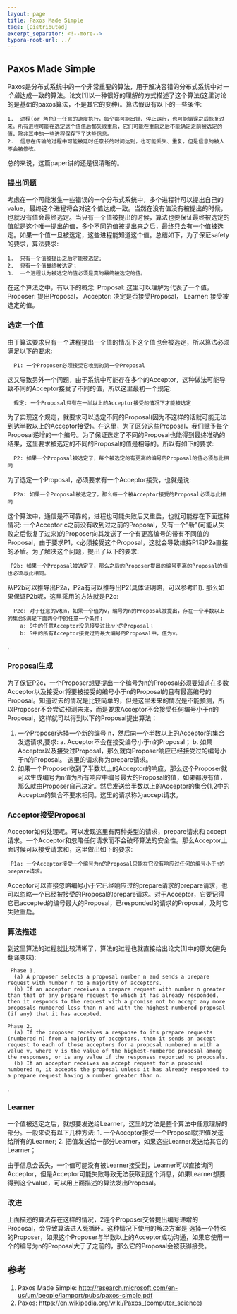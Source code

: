 ```yaml
---
layout: page
title: Paxos Made Simple
tags: [Distributed]
excerpt_separator: <!--more-->
typora-root-url: ../
---
```


## Paxos Made Simple

  Paxos是分布式系统中的一个非常重要的算法，用于解决容错的分布式系统中对*一个值*达成一致的算法。论文[1]以一种很好的理解的方式描述了这个算法(这里讨论的是基础的paxos算法，不是其它的变种)。算法假设有以下的一些条件:

    1.  进程(or 角色)一任意的速度执行，每个都可能出错、停止运行，也可能错误之后恢复过来。所有进程可能在选定这个值值后都失败重启，它们可能在重启之后不能确定之前被选定的值，除非其中的一些进程保存下了这些信息。
    2.  信息在传输的过程中可能被延时任意长的时间达到，也可能丢失、重复，但是信息的被人不会被修改。

总的来说，这篇paper讲的还是很清晰的。

### 提出问题

  考虑在一个可能发生一些错误的一个分布式系统中，多个进程针可以提出自己的value，最终这个进程将会对这个值达成一致。当然在没有值没有被提出的时候，也就没有值会最终选定。当只有一个值被提出的时候，算法也要保证最终被选定的值就是这个唯一提出的值，多个不同的值被提出来之后，最终只会有一个值被选定。如果一个值一旦被选定，这些进程能知道这个值。总结如下，为了保证safety的要求，算法要求:

    1.  只有一个值被提出之后才能被选定;
    2.  只有一个值最终被选定；
    3.  一个进程认为被选定的值必须是真的最终被选定的值。

在这个算法之中，有以下的概念: Proposal: 这里可以理解为代表了一个值，Proposer: 提出Proposal， Acceptor: 决定是否接受Proposal， Learner: 接受被选定的值。

### 选定一个值

 由于算法要求只有一个进程提出一个值的情况下这个值也会被选定，所以算法必须满足以下的要求:
```
  P1: 一个Proposer必须接受它收到的第一个Proposal
```

这又导致另外一个问题，由于系统中可能存在多个的Acceptor，这种做法可能导致不同的Acceptor接受了不同的值，所以这里最初一个规定:
```
  规定: 一个Proposal只有在一半以上的Acceptor接受的情况下才能被选定
```

  为了实现这个规定，就要求可以选定不同的Proposal(因为不这样的话就可能无法到达半数以上的Acceptor接受)。在这里，为了区分这些Proposal，我们赋予每个Proposal递增的一个编号。为了保证选定了不同的Proposal也能得到最终准确的结果，这里要求被选定的不同的Proposal的值是相等的。所以有如下的要求:
```
  P2: 如果一个Proposal被选定了，每个被选定的有更高的编号的Proposal的值必须与此相同
```

  为了选定一个Proposal，必须要求有一个Acceptor接受，也就是说:
```
  P2a: 如果一个Proposal被选定了，那么每一个被Acceptor接受的Proposal必须与此相同
```

这个算法中，通信是不可靠的，进程也可能失败后又重启，也就可能存在下面这种情况: 一个Acceptor c之前没有收到过之前的Proposal，又有一个"新"(可能从失败之后恢复了过来)的Proposer向其发送了一个有更高编号的带有不同值的Proposal，由于要求P1，c必须接受这个Proposal，这就会导致维持P1和P2a直接的矛盾。为了解决这个问题，提出了以下的要求:
```
 P2b: 如果一个Proposal被选定了，那么之后的Proposer提出的编号更高的Proposal的值也必须与此相同。
```

从P2b可以推导出P2a，P2a有可以推导出P2(具体证明略，可以参考[1]). 那么如果保证P2b呢，这里采用的方法就是P2c:

```
  P2c: 对于任意的v和n，如果一个值为v，编号为n的Proposal被提出，存在一个半数以上的集合S满足下面两个中的任意一个条件:
    a: S中的任意Acceptor没见接受过比n小的Proposal；
    b: S中的所有Acceptor接受过的最大编号的Proposal中，值为v。
```

.

### Proposal生成

   为了保证P2c，一个Proposer想要提出一个编号为n的Proposal必须要知道在多数Acceptor以及接受or将要被接受的编号小于n的Proposal的且有最高编号的Proposal。知道过去的情况是比较简单的，但是这里未来的情况是不能预测，所以Proposer不会尝试预测未来，而是要求Acceptor不会接受任何编号小于n的Proposal，这样就可以得到以下的Proposal提出算法：
  1. 一个Proposer选择一个新的编号 n，然后向一个半数以上的Acceptor的集合发送请求,要求:
       a.  Acceptor不会在接受编号小于n的Proposal；
       b. 如果Acceptor以及接受过Proposal，那么就向Proposer响应已经接受过的编号小于n的Proposal。
          这里的请求称为prepare请求。
  2. 如果一个Proposer收到了半数以上的Acceptor的响应，那么这个Proposer就可以生成编号为n值为所有响应中编号最大的Proposal的值，如果都没有值，那么就由Proposer自己决定。然后发送给半数以上的Acceptor的集合(1,2中的Acceptor的集合不要求相同。这里的请求称为accept请求。

### Acceptor接受Proposal

   Acceptor如何处理呢。可以发现这里有两种类型的请求，prepare请求和 accept请求。一个Acceptor和忽略任何请求而不会破坏算法的安全性。那么Acceptor上面时候可以接受请求和，这里做出如下的要求:
```
 P1a: 一个Acceptor接受一个编号为n的Proposal只能在它没有响应过任何的编号小于n的prepare请求。
```

 Acceptor可以直接忽略编号小于它已经响应过的prepare请求的prepare请求，也可以忽略一个已经被接受的Proposal的prepare请求。对于Acceptor，它要记得它已accepted的编号最大的Proposal，已responded的请求的Proposal，及时它失败重启。

### 算法描述

 到这里算法的过程就比较清晰了，算法的过程也就直接给出论文[1]中的原文(避免翻译变味):
```
 Phase 1. 
  (a) A proposer selects a proposal number n and sends a prepare request with number n to a majority of acceptors. 
  (b) If an acceptor receives a prepare request with number n greater than that of any prepare request to which it has already responded, then it responds to the request with a promise not to accept any more proposals numbered less than n and with the highest-numbered proposal (if any) that it has accepted. 

Phase 2. 
  (a) If the proposer receives a response to its prepare requests (numbered n) from a majority of acceptors, then it sends an accept request to each of those acceptors for a proposal numbered n with a value v, where v is the value of the highest-numbered proposal among the responses, or is any value if the responses reported no proposals. 
  (b) If an acceptor receives an accept request for a proposal numbered n, it accepts the proposal unless it has already responded to a prepare request having a number greater than n. 
```

.

### Learner

  一个值被选定之后，就想要发送给Learner，这里的方法是整个算法中任意理解的部分。一般来说有以下几种方法:
           1.  一个Acceptor接受一个Proposal就把值发送给所有的Learner;
           2.  把值发送给一部分Learner，如果这些Learner发送给其它的Learner；

由于信息会丢失，一个值可能没有被Learner接受到，Learner可以直接询问Acceptor，但是Acceptor可能失败导致无法获取到这个消息，如果Learner想要得到这个value，可以用上面描述的算法发出Proposal。

### 改进

  上面描述的算法存在这样的情况，2连个Proposer交替提出编号递增的Proposal，会导致算法进入死循环。这种情况下使用的解决方案是 选择一个特殊的Proposer，如果这个Proposer与半数以上的Acceptor成功沟通，如果它使用一个的编号为n的Proposal大于了之前的，那么它的Proposal会被获得接受。

## 参考

1. Paxos Made Simple: http://research.microsoft.com/en-us/um/people/lamport/pubs/paxos-simple.pdf
2. Paxos: https://en.wikipedia.org/wiki/Paxos_(computer_science)
